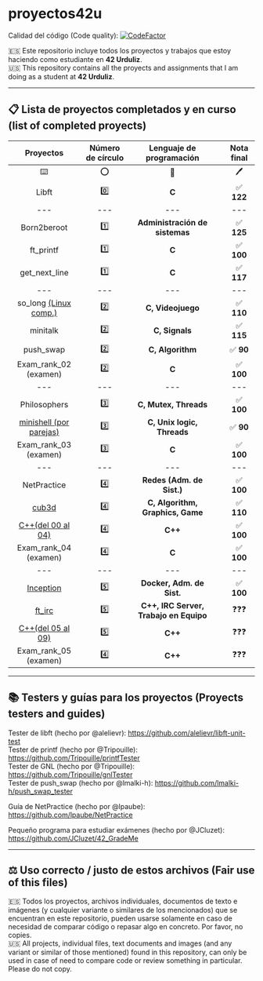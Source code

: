 # proyectos42u

Calidad del código (Code quality): [![CodeFactor](https://www.codefactor.io/repository/github/llopeando/proyectos42u/badge?s=78de944f4586421d1953b3a1ca590ed1e74c1c01)](https://www.codefactor.io/repository/github/llopeando/proyectos42u)

🇪🇸 Este repositorio incluye todos los proyectos y trabajos que estoy haciendo como estudiante en **42 Urduliz**.           
🇺🇸 This repository contains all the proyects and assignments that I am doing as a student at **42 Urduliz**.

-------

## 📋 Lista de proyectos completados y en curso (list of completed proyects)
| Proyectos | Número de círculo | Lenguaje de programación | | Nota final |
| :-------------: | :-------------: | :-------------: | :-------------: | :-------------: |
| ⌨️ | ⭕ | 🧠 | | 🖊️ |
| Libft  | 0️⃣ | **C** | | ✅ **122** |
| --- | --- | --- | | --- | --- |
| Born2beroot | 1️⃣ | **Administración de sistemas**  | | ✅ **125** |
| ft_printf | 1️⃣ | **C** | | ✅ **100** |
| get_next_line | 1️⃣ | **C** | | ✅ **117** |
| --- | --- | --- | | --- | --- |
| so_long [(Linux comp.)](https://github.com/AllPlayed/so_long_for_linux42u) | 2️⃣ | **C, Videojuego** | | ✅ **110** |
| minitalk | 2️⃣ | **C, Signals** | | ✅ **115** |
| push_swap | 2️⃣ | **C, Algorithm** | | ✅ **90** |
| Exam_rank_02 (examen) | 2️⃣ | **C** | | ✅ **100** |
| --- | --- | --- | | --- | --- |
| Philosophers | 3️⃣ | **C, Mutex, Threads** | | ✅ **100** |
| [minishell (por parejas)](https://github.com/AllPlayed/minishell42u) | 3️⃣ | **C, Unix logic, Threads** | | ✅ **90** |
| Exam_rank_03 (examen) | 3️⃣ | **C** | | ✅ **100** |
| --- | --- | --- | | --- | --- |
| NetPractice | 4️⃣ | **Redes (Adm. de Sist.)** | | ✅ **100** |
| [cub3d](https://github.com/ualcibar/cub3d) | 4️⃣ | **C, Algorithm, Graphics, Game** | | ✅ **110** |
| [C++(del 00 al 04)](https://github.com/AllPlayed/cpp42u) | 4️⃣ | **C++** | | ✅ **100** |
| Exam_rank_04 (examen) | 4️⃣ | **C** | | ✅ **100** |
| --- | --- | --- | | --- | --- |
| [Inception](https://github.com/Llopeando/inception42u) | 5️⃣ | **Docker, Adm. de Sist.** | | ✅ **100** |
| [ft_irc](https://github.com/Llopeando/irc42u) | 5️⃣ | **C++, IRC Server, Trabajo en Equipo**  | | ❓❓❓ |
| [C++(del 05 al 09)](https://github.com/AllPlayed/cpp42u) | 5️⃣ | **C++** | | ❓❓❓ |
| Exam_rank_05 (examen) | 4️⃣ | **C++** | | ❓❓❓ |

-------

## 📚 Testers y guías para los proyectos (Proyects testers and guides)
Tester de libft (hecho por @alelievr): https://github.com/alelievr/libft-unit-test                    
Tester de printf (hecho por @Tripouille): https://github.com/Tripouille/printfTester                    
Tester de GNL (hecho por @Tripouille): https://github.com/Tripouille/gnlTester                       
Tester de push_swap (hecho por @lmalki-h): https://github.com/lmalki-h/push_swap_tester

Guía de NetPractice (hecho por @lpaube): https://github.com/lpaube/NetPractice

Pequeño programa para estudiar exámenes (hecho por @JCluzet): https://github.com/JCluzet/42_GradeMe

-------

## ⚖️ Uso correcto / justo de estos archivos (Fair use of this files)
🇪🇸 Todos los proyectos, archivos individuales, documentos de texto e imágenes (y cualquier variante o similares de los mencionados) que se encuentran en este repositorio, pueden usarse solamente en caso de necesidad de comparar código o repasar algo en concreto. Por favor, no copies.              
🇺🇸 All projects, individual files, text documents and images (and any variant or similar of those mentioned) found in this repository, can only be used in case of need to compare code or review something in particular. Please do not copy.
